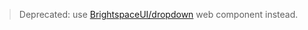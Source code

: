 > Deprecated: use [BrightspaceUI/dropdown](https://github.com/BrightspaceUI/dropdown) web component instead.

